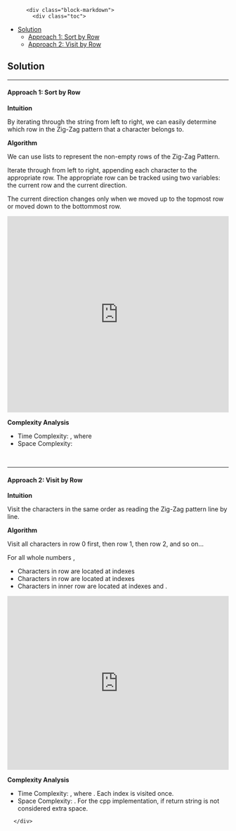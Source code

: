 <div class="article-body">
        
          <div class="block-markdown">
            <div class="toc">
<ul>
<li><a href="#solution">Solution</a><ul>
<li><a href="#approach-1-sort-by-row">Approach 1: Sort by Row</a></li>
<li><a href="#approach-2-visit-by-row">Approach 2: Visit by Row</a></li>
</ul>
</li>
</ul>
</div>
<h2 id="solution">Solution</h2>
<hr>
<h4 id="approach-1-sort-by-row">Approach 1: Sort by Row</h4>
<p><strong>Intuition</strong></p>
<p>By iterating through the string from left to right, we can easily determine which row in the Zig-Zag pattern that a character belongs to.</p>
<p><strong>Algorithm</strong></p>
<p>We can use <script type="math/tex; mode=display">\text{min}( \text{numRows}, \text{len}(s))</script> lists to represent the non-empty rows of the Zig-Zag Pattern.</p>
<p>Iterate through <script type="math/tex; mode=display">s</script> from left to right, appending each character to the appropriate row. The appropriate row can be tracked using two variables: the current row and the current direction.</p>
<p>The current direction changes only when we moved up to the topmost row or moved down to the bottommost row.</p>
<iframe src="https://leetcode.com/playground/F7ATKV4h/shared" frameborder="0" width="100%" height="446" name="F7ATKV4h"></iframe>

<p><strong>Complexity Analysis</strong></p>
<ul>
<li>Time Complexity: <script type="math/tex; mode=display">O(n)</script>, where <script type="math/tex; mode=display">n == \text{len}(s)</script>
</li>
<li>Space Complexity: <script type="math/tex; mode=display">O(n)</script>
</li>
</ul>
<p><br></p>
<hr>
<h4 id="approach-2-visit-by-row">Approach 2: Visit by Row</h4>
<p><strong>Intuition</strong></p>
<p>Visit the characters in the same order as reading the Zig-Zag pattern line by line.</p>
<p><strong>Algorithm</strong></p>
<p>Visit all characters in row 0 first, then row 1, then row 2, and so on...</p>
<p>For all whole numbers <script type="math/tex; mode=display">k</script>,</p>
<ul>
<li>Characters in row <script type="math/tex; mode=display">0</script> are located at indexes <script type="math/tex; mode=display">k \; (2 \cdot \text{numRows} - 2)</script>
</li>
<li>Characters in row <script type="math/tex; mode=display">\text{numRows}-1</script> are located at indexes <script type="math/tex; mode=display">k \; (2 \cdot \text{numRows} - 2) + \text{numRows} - 1</script>
</li>
<li>Characters in inner row <script type="math/tex; mode=display">i</script> are located at indexes <script type="math/tex; mode=display">k \; (2 \cdot \text{numRows}-2)+i</script> and <script type="math/tex; mode=display">(k+1)(2 \cdot \text{numRows}-2)- i</script>.</li>
</ul>
<iframe src="https://leetcode.com/playground/Deg3hGi4/shared" frameborder="0" width="100%" height="395" name="Deg3hGi4"></iframe>

<p><strong>Complexity Analysis</strong></p>
<ul>
<li>Time Complexity: <script type="math/tex; mode=display">O(n)</script>, where <script type="math/tex; mode=display">n == \text{len}(s)</script>. Each index is visited once.</li>
<li>Space Complexity: <script type="math/tex; mode=display">O(n)</script>. For the cpp implementation, <script type="math/tex; mode=display">O(1)</script> if return string is not considered extra space.</li>
</ul>
          </div>
        
      </div>